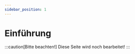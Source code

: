 ```yaml
---
sidebar_position: 1
---
```


# Einführung

:::caution[Bitte beachten!]
Diese Seite wird noch bearbeitet!
:::
